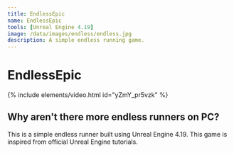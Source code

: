 ```yaml
---
title: EndlessEpic
name: EndlessEpic
tools: [Unreal Engine 4.19]
image: /data/images/endless/endless.jpg
description: A simple endless running game.
---
```


# EndlessEpic

{% include elements/video.html id="yZmY_pr5vzk" %}

## Why aren't there more endless runners on PC?
This is a simple endless runner built using Unreal Engine 4.19. This game is inspired from official Unreal Engine tutorials.